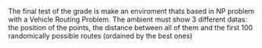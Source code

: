 The final test of the grade is make an enviroment thats based in NP problem with a Vehicle Routing Problem.
The ambient must show 3 different datas: the position of the points, the distance between all of them and the first 100 randomically possible routes (ordained by the best ones)

